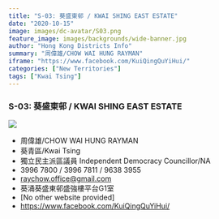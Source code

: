 ```yaml
---
title: "S-03: 葵盛東邨 / KWAI SHING EAST ESTATE"
date: "2020-10-15"
image: images/dc-avatar/S03.png
feature_image: images/backgrounds/wide-banner.jpg
author: "Hong Kong Districts Info"
summary: "周偉雄/CHOW WAI HUNG RAYMAN"
iframe: "https://www.facebook.com/KuiQingQuYiHui/"
categories: ["New Territories"]
tags: ["Kwai Tsing"]
---
```


### S-03: 葵盛東邨 / KWAI SHING EAST ESTATE  
![](/images/dc-avatar/S03.png)  

 - 周偉雄/CHOW WAI HUNG RAYMAN  
 - 葵青區/Kwai Tsing  
 - 獨立民主派區議員 Independent Democracy Councillor/NA  
 - 3996 7800 / 3996 7811 / 9638 3955  
 - raychow.office@gmail.com  
 - 葵涌葵盛東邨盛強樓平台G1室  
 - [No other website provided]  
 - https://www.facebook.com/KuiQingQuYiHui/
